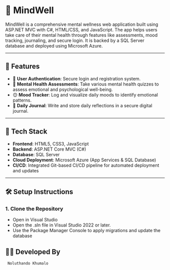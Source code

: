 # 🌿 MindWell

MindWell is a comprehensive mental wellness web application built using ASP.NET MVC with C#, HTML/CSS, and JavaScript. The app helps users take care of their mental health through features like assessments, mood tracking, journaling, and secure login. It is backed by a SQL Server database and deployed using Microsoft Azure.

---

## 🧠 Features

- 🔐 **User Authentication**: Secure login and registration system.
- 📝 **Mental Health Assessments**: Take various mental health quizzes to assess emotional and psychological well-being.
- 😊 **Mood Tracker**: Log and visualize daily moods to identify emotional patterns.
- 📓 **Daily Journal**: Write and store daily reflections in a secure digital journal.

---

## 🧰 Tech Stack

- **Frontend**: HTML5, CSS3, JavaScript
- **Backend**: ASP.NET Core MVC (C#)
- **Database**: SQL Server
- **Cloud Deployment**: Microsoft Azure (App Services & SQL Database)
- **CI/CD**: Integrated Git-based CI/CD pipeline for automated deployment and updates

---

## 🛠️ Setup Instructions

### 1. Clone the Repository
- Open in Visual Studio
- Open the .sln file in Visual Studio 2022 or later.
- Use the Package Manager Console to apply migrations and update the database

 ##  👩‍💻 Developed By
     Noluthando Khumalo


